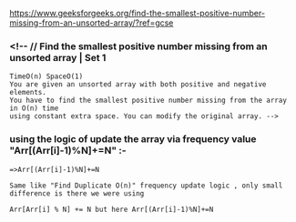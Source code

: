 https://www.geeksforgeeks.org/find-the-smallest-positive-number-missing-from-an-unsorted-array/?ref=gcse


###    <!-- // Find the smallest positive number missing from an unsorted array | Set 1
    TimeO(n) SpaceO(1)
    You are given an unsorted array with both positive and negative elements. 
    You have to find the smallest positive number missing from the array in O(n) time 
    using constant extra space. You can modify the original array. -->

### using the logic of update the array via frequency value "Arr[(Arr[i]-1)%N]+=N" :-
    =>Arr[(Arr[i]-1)%N]+=N

    Same like "Find Duplicate O(n)" frequency update logic , only small difference is there we were using 

    Arr[Arr[i] % N] += N but here Arr[(Arr[i]-1)%N]+=N